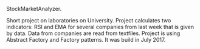 StockMarketAnalyzer.

Short project on laboratories on University. Project calculates two indicators: RSI and EMA for several companies from
last week that is given by data. Data from companies are read from textfiles. Project is using Abstract Factory
and Factory patterns. It was build in July 2017.